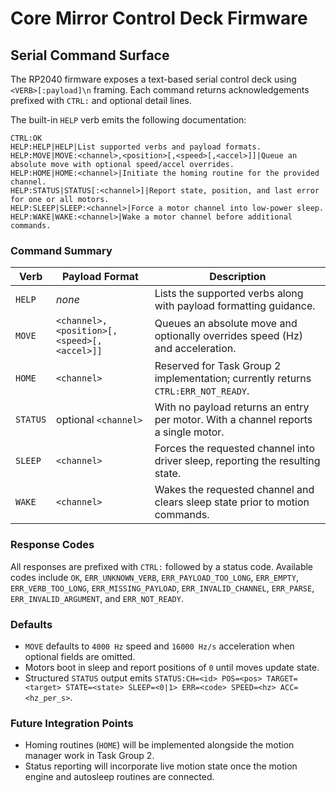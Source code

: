 # Core Mirror Control Deck Firmware

## Serial Command Surface

The RP2040 firmware exposes a text-based serial control deck using `<VERB>[:payload]\n` framing. Each command returns acknowledgements prefixed with `CTRL:` and optional detail lines.

The built-in `HELP` verb emits the following documentation:

```
CTRL:OK
HELP:HELP|HELP|List supported verbs and payload formats.
HELP:MOVE|MOVE:<channel>,<position>[,<speed>[,<accel>]]|Queue an absolute move with optional speed/accel overrides.
HELP:HOME|HOME:<channel>|Initiate the homing routine for the provided channel.
HELP:STATUS|STATUS[:<channel>]|Report state, position, and last error for one or all motors.
HELP:SLEEP|SLEEP:<channel>|Force a motor channel into low-power sleep.
HELP:WAKE|WAKE:<channel>|Wake a motor channel before additional commands.
```

### Command Summary

| Verb   | Payload Format                                     | Description                                                                 |
| ------ | -------------------------------------------------- | --------------------------------------------------------------------------- |
| `HELP` | _none_                                             | Lists the supported verbs along with payload formatting guidance.           |
| `MOVE` | `<channel>,<position>[,<speed>[,<accel>]]`         | Queues an absolute move and optionally overrides speed (Hz) and acceleration.|
| `HOME` | `<channel>`                                        | Reserved for Task Group 2 implementation; currently returns `CTRL:ERR_NOT_READY`. |
| `STATUS` | optional `<channel>`                            | With no payload returns an entry per motor. With a channel reports a single motor. |
| `SLEEP` | `<channel>`                                       | Forces the requested channel into driver sleep, reporting the resulting state. |
| `WAKE` | `<channel>`                                        | Wakes the requested channel and clears sleep state prior to motion commands. |

### Response Codes

All responses are prefixed with `CTRL:` followed by a status code. Available codes include `OK`, `ERR_UNKNOWN_VERB`, `ERR_PAYLOAD_TOO_LONG`, `ERR_EMPTY`, `ERR_VERB_TOO_LONG`, `ERR_MISSING_PAYLOAD`, `ERR_INVALID_CHANNEL`, `ERR_PARSE`, `ERR_INVALID_ARGUMENT`, and `ERR_NOT_READY`.

### Defaults

- `MOVE` defaults to `4000 Hz` speed and `16000 Hz/s` acceleration when optional fields are omitted.
- Motors boot in sleep and report positions of `0` until moves update state.
- Structured `STATUS` output emits `STATUS:CH=<id> POS=<pos> TARGET=<target> STATE=<state> SLEEP=<0|1> ERR=<code> SPEED=<hz> ACC=<hz_per_s>`.

### Future Integration Points

- Homing routines (`HOME`) will be implemented alongside the motion manager work in Task Group 2.
- Status reporting will incorporate live motion state once the motion engine and autosleep routines are connected.

